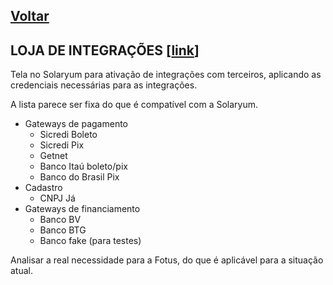 [Voltar](./00_INDEX.md)
---

## LOJA DE INTEGRAÇÕES [[link](https://sandbox.solaryum.com.br/fotus-yfe/configuracoes/loja-integracoes)]

Tela no Solaryum para ativação de integrações com terceiros, aplicando as credenciais necessárias para as integrações.

A lista parece ser fixa do que é compatível com a Solaryum.

- Gateways de pagamento
    - Sicredi Boleto
    - Sicredi Pix
    - Getnet
    - Banco Itaú boleto/pix
    - Banco do Brasil Pix
- Cadastro
    - CNPJ Já
- Gateways de financiamento
    - Banco BV
    - Banco BTG
    - Banco fake (para testes)

Analisar a real necessidade para a Fotus, do que é aplicável para a situação atual.
